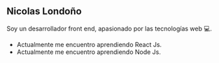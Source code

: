 ## Nicolas Londoño

Soy un desarrollador front end, apasionado por las tecnologías web 💻.

- Actualmente me encuentro aprendiendo React Js.
- Actualmente me encuentro aprendiendo Node Js.


<!--
**nicksiuxs/nicksiuxs** is a ✨ _special_ ✨ repository because its `README.md` (this file) appears on your GitHub profile.

Here are some ideas to get you started:

- 🔭 I’m currently working on ...
- 🌱 I’m currently learning ...
- 👯 I’m looking to collaborate on ...
- 🤔 I’m looking for help with ...
- 💬 Ask me about ...
- 📫 How to reach me: ...
- 😄 Pronouns: ...
- ⚡ Fun fact: ...
-->
